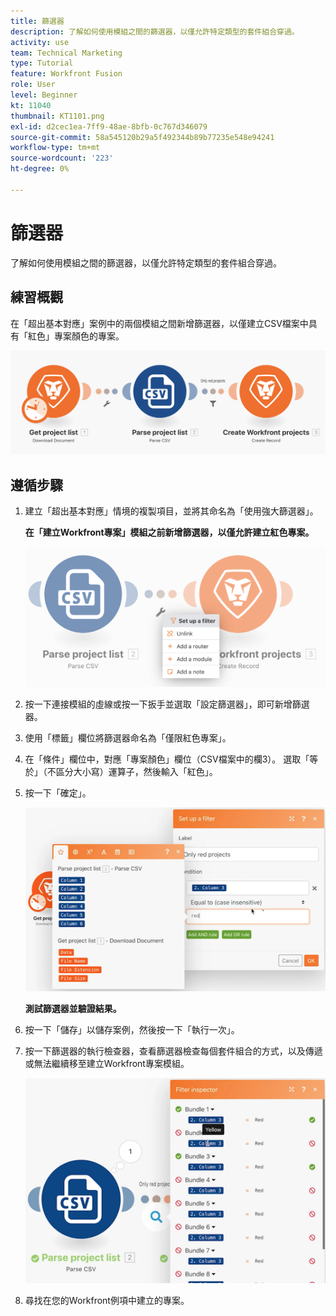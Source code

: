 ```yaml
---
title: 篩選器
description: 了解如何使用模組之間的篩選器，以僅允許特定類型的套件組合穿過。
activity: use
team: Technical Marketing
type: Tutorial
feature: Workfront Fusion
role: User
level: Beginner
kt: 11040
thumbnail: KT1101.png
exl-id: d2cec1ea-7ff9-48ae-8bfb-0c767d346079
source-git-commit: 58a545120b29a5f492344b89b77235e548e94241
workflow-type: tm+mt
source-wordcount: '223'
ht-degree: 0%

---
```


# 篩選器

了解如何使用模組之間的篩選器，以僅允許特定類型的套件組合穿過。

## 練習概觀

在「超出基本對應」案例中的兩個模組之間新增篩選器，以僅建立CSV檔案中具有「紅色」專案顏色的專案。

![篩選影像1](../12-exercises/assets/filters-walkthrough-1.png)

## 遵循步驟

1. 建立「超出基本對應」情境的複製項目，並將其命名為「使用強大篩選器」。

   **在「建立Workfront專案」模組之前新增篩選器，以僅允許建立紅色專案。**

   ![篩選影像2](../12-exercises/assets/filters-walkthrough-2.png)

1. 按一下連接模組的虛線或按一下扳手並選取「設定篩選器」，即可新增篩選器。
1. 使用「標籤」欄位將篩選器命名為「僅限紅色專案」。
1. 在「條件」欄位中，對應「專案顏色」欄位（CSV檔案中的欄3）。 選取「等於」（不區分大小寫）運算子，然後輸入「紅色」。
1. 按一下「確定」。

   ![濾鏡影像3](../12-exercises/assets/filters-walkthrough-3.png)

   **測試篩選器並驗證結果。**

1. 按一下「儲存」以儲存案例，然後按一下「執行一次」。
1. 按一下篩選器的執行檢查器，查看篩選器檢查每個套件組合的方式，以及傳遞或無法繼續移至建立Workfront專案模組。

   ![濾鏡影像4](../12-exercises/assets/filters-walkthrough-4.png)

1. 尋找在您的Workfront例項中建立的專案。

